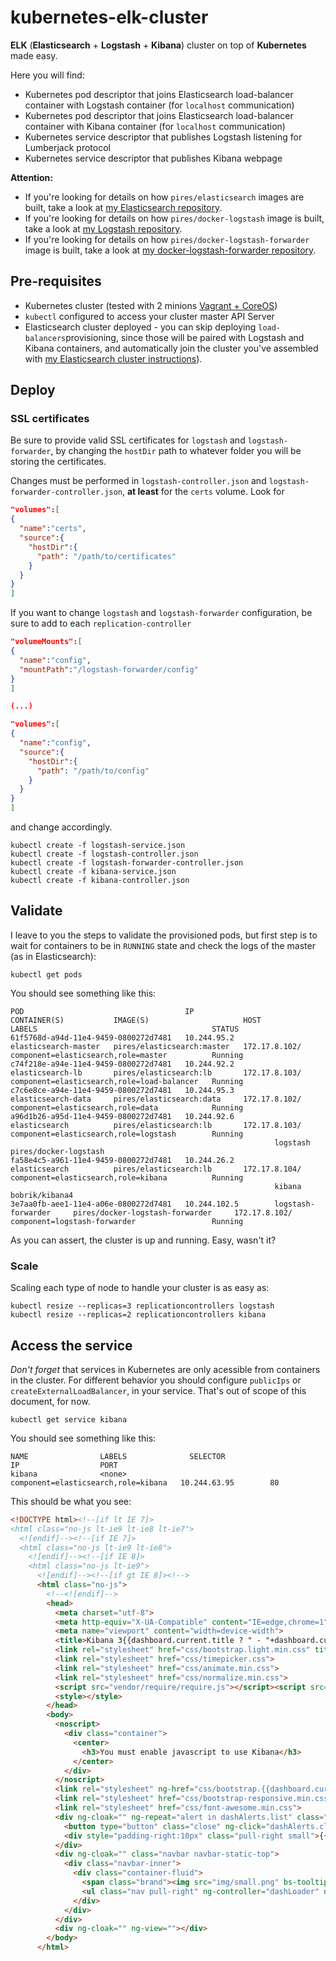 # kubernetes-elk-cluster
**ELK** (**Elasticsearch** + **Logstash** + **Kibana**) cluster on top of **Kubernetes** made easy.

Here you will find:
* Kubernetes pod descriptor that joins Elasticsearch load-balancer container with Logstash container (for `localhost` communication)
* Kubernetes pod descriptor that joins Elasticsearch load-balancer container with Kibana container (for `localhost` communication)
* Kubernetes service descriptor that publishes Logstash listening for Lumberjack protocol
* Kubernetes service descriptor that publishes Kibana webpage

**Attention:**
* If you're looking for details on how `pires/elasticsearch` images are built, take a look at [my Elasticsearch repository](https://github.com/pires/kubernetes-elasticsearch-cluster).
* If you're looking for details on how `pires/docker-logstash` image is built, take a look at [my Logstash repository](https://github.com/pires/docker-logstash).
* If you're looking for details on how `pires/docker-logstash-forwarder` image is built, take a look at [my docker-logstash-forwarder repository](https://github.com/pires/docker-logstash-forwarder).

## Pre-requisites

* Kubernetes cluster (tested with 2 minions [Vagrant + CoreOS](https://github.com/pires/kubernetes-vagrant-coreos-cluster))
* `kubectl` configured to access your cluster master API Server
* Elasticsearch cluster deployed - you can skip deploying `load-balancers`provisioning, since those will be paired with Logstash and Kibana containers, and automatically join the cluster you've assembled with [my Elasticsearch cluster instructions](https://github.com/pires/kubernetes-elasticsearch-cluster)).

## Deploy

### SSL certificates

Be sure to provide valid SSL certificates for `logstash` and `logstash-forwarder`, by changing the `hostDir` path to whatever folder you will be storing the certificates.

Changes must be performed in `logstash-controller.json` and `logstash-forwarder-controller.json`, **at least** for the `certs` volume. Look for
```json
"volumes":[
{
  "name":"certs",
  "source":{
    "hostDir":{
      "path": "/path/to/certificates"
    }
  }
}
]
```

If you want to change `logstash` and `logstash-forwarder` configuration, be sure to add to each `replication-controller`
```json
"volumeMounts":[
{
  "name":"config",
  "mountPath":"/logstash-forwarder/config"
}
]

(...)

"volumes":[
{
  "name":"config",
  "source":{
    "hostDir":{
      "path": "/path/to/config"
    }
  }
}
]
```

and change accordingly.

```
kubectl create -f logstash-service.json
kubectl create -f logstash-controller.json
kubectl create -f logstash-forwarder-controller.json
kubectl create -f kibana-service.json
kubectl create -f kibana-controller.json
```

## Validate

I leave to you the steps to validate the provisioned pods, but first step is to wait for containers to be in `RUNNING` state and check the logs of the master (as in Elasticsearch):

```
kubectl get pods
```

You should see something like this:

```
POD                                    IP                  CONTAINER(S)           IMAGE(S)                     HOST                LABELS                                       STATUS
61f5768d-a94d-11e4-9459-0800272d7481   10.244.95.2         elasticsearch-master   pires/elasticsearch:master   172.17.8.102/       component=elasticsearch,role=master          Running
c74f218e-a94e-11e4-9459-0800272d7481   10.244.92.2         elasticsearch-lb       pires/elasticsearch:lb       172.17.8.103/       component=elasticsearch,role=load-balancer   Running
c7c6e8ce-a94e-11e4-9459-0800272d7481   10.244.95.3         elasticsearch-data     pires/elasticsearch:data     172.17.8.102/       component=elasticsearch,role=data            Running
a96d1b26-a95d-11e4-9459-0800272d7481   10.244.92.6         elasticsearch          pires/elasticsearch:lb       172.17.8.103/       component=elasticsearch,role=logstash        Running
                                                           logstash               pires/docker-logstash
fa58e4c5-a961-11e4-9459-0800272d7481   10.244.26.2         elasticsearch          pires/elasticsearch:lb       172.17.8.104/       component=elasticsearch,role=kibana          Running
                                                           kibana                 bobrik/kibana4
3e7aa0fb-aee1-11e4-a06e-0800272d7481   10.244.102.5        logstash-forwarder     pires/docker-logstash-forwarder     172.17.8.102/       component=logstash-forwarder                 Running
```

As you can assert, the cluster is up and running. Easy, wasn't it?

### Scale

Scaling each type of node to handle your cluster is as easy as:

```
kubectl resize --replicas=3 replicationcontrollers logstash
kubectl resize --replicas=2 replicationcontrollers kibana
```

## Access the service

*Don't forget* that services in Kubernetes are only acessible from containers in the cluster. For different behavior you should configure `publicIps` or `createExternalLoadBalancer`, in your service. That's out of scope of this document, for now.

```
kubectl get service kibana
```

You should see something like this:

```
NAME                LABELS              SELECTOR                              IP                  PORT
kibana              <none>              component=elasticsearch,role=kibana   10.244.63.95        80
```

This should be what you see:

```html
<!DOCTYPE html><!--[if lt IE 7]>
<html class="no-js lt-ie9 lt-ie8 lt-ie7">
  <![endif]--><!--[if IE 7]>
  <html class="no-js lt-ie9 lt-ie8">
    <![endif]--><!--[if IE 8]>
    <html class="no-js lt-ie9">
      <![endif]--><!--[if gt IE 8]><!-->
      <html class="no-js">
        <!--<![endif]-->
        <head>
          <meta charset="utf-8">
          <meta http-equiv="X-UA-Compatible" content="IE=edge,chrome=1">
          <meta name="viewport" content="width=device-width">
          <title>Kibana 3{{dashboard.current.title ? " - "+dashboard.current.title : ""}}</title>
          <link rel="stylesheet" href="css/bootstrap.light.min.css" title="Light">
          <link rel="stylesheet" href="css/timepicker.css">
          <link rel="stylesheet" href="css/animate.min.css">
          <link rel="stylesheet" href="css/normalize.min.css">
          <script src="vendor/require/require.js"></script><script src="app/components/require.config.js"></script><script>require(['app'], function () {})</script>
          <style></style>
        </head>
        <body>
          <noscript>
            <div class="container">
              <center>
                <h3>You must enable javascript to use Kibana</h3>
              </center>
            </div>
          </noscript>
          <link rel="stylesheet" ng-href="css/bootstrap.{{dashboard.current.style||'dark'}}.min.css">
          <link rel="stylesheet" href="css/bootstrap-responsive.min.css">
          <link rel="stylesheet" href="css/font-awesome.min.css">
          <div ng-cloak="" ng-repeat="alert in dashAlerts.list" class="alert-{{alert.severity}} dashboard-notice" ng-show="$last">
            <button type="button" class="close" ng-click="dashAlerts.clear(alert)" style="padding-right:50px">&times;</button> <strong>{{alert.title}}</strong> <span ng-bind-html="alert.text"></span>
            <div style="padding-right:10px" class="pull-right small">{{$index + 1}} alert(s)</div>
          </div>
          <div ng-cloak="" class="navbar navbar-static-top">
            <div class="navbar-inner">
              <div class="container-fluid">
                <span class="brand"><img src="img/small.png" bs-tooltip="'Kibana '+(kbnVersion=='@REV@'?'master':kbnVersion)" data-placement="bottom"> {{dashboard.current.title}}</span>
                <ul class="nav pull-right" ng-controller="dashLoader" ng-init="init()" ng-include="'app/partials/dashLoader.html'"></ul>
              </div>
            </div>
          </div>
          <div ng-cloak="" ng-view=""></div>
        </body>
      </html>
```
